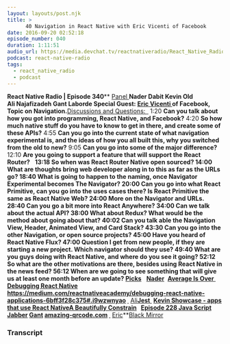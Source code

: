```yaml
---
layout: layouts/post.njk
title: >
      40 Navigation in React Native with Eric Vicenti of Facebook
date: 2016-09-20 02:52:18
episode_number: 040
duration: 1:11:51
audio_url: https://media.devchat.tv/reactnativeradio/React_Native_Radio_Episode_40.mp3
podcast: react-native-radio
tags: 
  - react_native_radio
  - podcast
---
```


 **React Native Radio | Episode 340**** <u>Panel </u>**Nader Dabit Kevin Old Ali&nbsp;Najafizadeh Gant&nbsp;Laborde Special Guest: [Eric Vicenti&nbsp;](https://twitter.com/ericvicenti)of Facebook, Topic on Navigation.**<u>Discussions and Questions: </u> ****<u> </u>**** 1:20 **Can you talk about how you got into programming, React Native, and Facebook?** 4:20 **So how much native stuff do you have to know to get in there, and create some of these APIs?** 4:55 **Can you go into the current state of what navigation experimental is, and the ideas of how you all built this, why you&nbsp;switched from&nbsp;the old to new?** 9:05 **Can you go into some of the major difference?** 12:10 **Are you going to support a feature that will support the React Router?** &nbsp; ****13:18** So when was React Router Native open sourced? **14:00** What are thoughts bring web developer along in to this as far as the URLs go? **18:40** What is going to happen to the naming, once Navigator Experimental becomes The Navigator? **20:00** Can you go into what React Primitive, can you go into the uses cases there? Is React Primitive the same as React Native Web? **24:00** More on the Navigator and URLs. **28:40** Can you go a bit more into React Anywhere? **34:00** Can we talk about the actual API? **38:00** What about Redux? What would be the method about going about that? **40:02** Can you talk able the Navigation View, Header, Animated View, and Card Stack? **43:30** Can you go into the other Navigation, or open source projects? **45:00** Have you heard of React Native Flux? **47:00** Question I get from new people, if they are starting a new project. Which navigator should they use? **49:40** What are you guys doing with React Native, and where do you see it going? **52:12** So what are the other motivations are there, besides using React Native in the news feed? **56:12** When are we going to see something that will give us at least one month before an update? **<u>Picks</u>**** &nbsp; ****<u>Nader</u>**** &nbsp;**[Average Is Over](https://www.amazon.com/Average-Over-Powering-America-Stagnation/dp/0525953736)**<u> </u> ****<u>Debugging React Native</u>** <u>https://medium.com/reactnativeacademy/debugging-react-native-applications-6bff3f28c375#.i9wzwnyao</u> **<u> </u>**** <u>Ali</u>**[<u>Jest</u>](https://github.com/facebook/jest)**<u> </u> ****<u>Kevin </u>** <u>Showcase - apps that use React Native</u>[A Beautifully Constrain](https://www.amazon.com/Beautiful-Constraint-Transform-Limitations-Advantages/dp/1511309849) **&nbsp;** [Episode 228 Java Script Jabber](https://devchat.tv/js-jabber/228-jsj-react-native-with-nader-dabit-and-mike-grabowski) **<u>Gant</u>** [amazing-qrcode.com](http://amazing-qrcode.com) **<u> </u>**** <u>Eric</u>**[Black Mirror](https://en.wikipedia.org/wiki/Black_Mirror_(TV_series))

### Transcript


